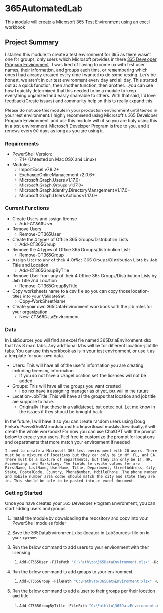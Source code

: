 # 365AutomatedLab

This module will create a Microsoft 365 Test Environment using an excel workbook

## Project Summary

I started this module to create a test environment for 365 as there wasn't one for groups, only users which Microsoft provides in there [365 Developer Program Environment](https://developer.microsoft.com/en-us/microsoft-365/dev-program) . I was tired of having to come up with test user names, their information, and groups each time, or remembering which ones I had already created every time I wanted to do some testing. Let's be honest. we aren't in our test environment every day and all day. This started out as a quick function, then another function, then another....you can see how I quickly determined that this needed to be a module to keep everything organized and easily shareable to others. With that said, I'd love feedback(Create issues) and community help on this to really expand this.

Please do not use this module in your production environment until tested in your test environment. I highly recommend using Microsoft's 365 Developer Program Environment, and use this module with it so you are truly using this in a test environment. Microsoft Developer Program is free to you, and it renews every 90 days as long as you are using it.

### Requirements

* PowerShell Version:
  * 7.1+ (Untested on Mac OSX and Linux)
* Modules
  * ImportExcel v7.8.2+
  * ExchangeOnlineManagement v2.0.6+
  * Microsoft.Graph.Users v1.17.0+
  * Microsoft.Graph.Groups v1.17.0+
  * Microsoft.Graph.Identity.DirectoryManagement v1.17.0+
  * Microsoft.Graph.Users.Actions v1.17.0+

### Current Functions

* Create Users and assign license
  * Add-CT365User
* Remove Users
  * Remove-CT365User
* Create the 4 types of Office 365 Groups/Distribution Lists
  * Add-CT365Group
* Remove the 4 types of Office 365 Groups/Distribution Lists
  * Remove-CT365Group
* Assign User to any of their 4 Office 365 Groups/Distribution Lists by Job Title and Location
  * Add-CT365GroupByTitle
* Remove User from any of their 4 Office 365 Groups/Distribution Lists by Job Title and Location
  * Remove-CT365GroupByTitle
* Copy worksheets name to a csv file so you can copy those location-titles into your ValidateSet
  * Copy-WorkSheetName
* Create your own 365DataEnvironment workbook with the job roles for your organization
  * New-CT365DataEnvironment

### Data

In LabSources you will find an excel file named 365DataEnvironment.xlsx that has 3 main tabs. Any additional tabs will be for different location-jobtitle tabs. You can use this workbook as is in your test environment, or use it as a template for your own data.

* Users: This will have all of the user's information you are creating including licensing information
  * If you do not have a UsageLocation set, the licenses will not be added
* Groups: This will have all the groups you want created
  * I do not have it assigning manager as of yet, but will in the future
* Location-JobTitle: This will have all the groups that location and job title are suppose to have.
  * Originally I had these in a validateset, but opted out. Let me know in the issues if they should be brought back

In the future, I will have it so you can create random users using Doug Finke's PowerShellAI module and his ImportExcel module. Eventually, it will create the whole workbook! For now you can use ChatGPT with the prompt below to create your users. Feel free to customize the prompt for locations and departments that more match your environment if needed.

```
I need to create a Microsoft 365 test environment with 20 users. There must be a mixture of locations but they can only be in NY, FL, and CA. There must be a mixture of departments, but they can only be IT, HR, Accounting, and Marketing. The fields to create values for are FirstName, LastName, UserName, Title, Department, StreetAddress, City, State, PostalCode, Country, PhoneNumber, MobilePhone. The phone number and mobile number area codes should match the city and state they are in. This should be able to be pasted into an excel document.
```

### Getting Started

Once you have created your 365 Developer Program Environment, you can start adding users and groups.

1. Install the module by downloading the repository and copy into your PowerShell modules folder
2. Save the 365DataEnvironment.xlsx (located in LabSources) file on to your system
3. Run the below command to add users to your environment with their licensing

   1. ```powershell
      Add-CT365User -FilePath "C:\Path\to\365DataEnvironment.xlsx" -Domain "yourdomain.onmicrosoft.com"
      ```
4. Run the below command to add groups to your environment.

   1. ```powershell
      Add-CT365Group -FilePath "C:\Path\to\365DataEnvironment.xlsx" -UserPrincialName "user@yourdomain.onmicrosoft.com" -Domain "yourdomain.onmicrosoft.com"
      ```

5. Run the below command to add a user to their groups per their location and title.

   1. ```powershell
      Add-CT365GroupByTitle -FilePath "C:\Path\to\365DataEnvironment.xlsx" -UserEmail "jdoe@yourdomain.onmicrosoft.com" -Domain "yourdomain.onmicrosoft.com" -UserRole "NY-IT"
      ```

